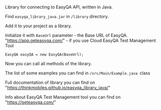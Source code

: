 Library for connecting to EasyQA API, written in Java.

Find `easyqa_library_java.jar` in `/library` directory.

Add it to your project as a library.

Initialize it with `BaseUrl` parameter - the Base URL of EasyQA. "https://app.geteasyqa.com/" - if you use Cloud EasyQA Test Management Tool

`EasyQA easyQA = new EasyQA(BaseUrl);`

Now you can call all methods of the library. 

The list of some examples you can find in `/src/Main/Example.java `class

Full documentation of library you can find on "https://thinkmobiles.github.io/easyqa_library_java/"

Info about EasyQA Test Management tool you can find on "https://geteasyqa.com/"
